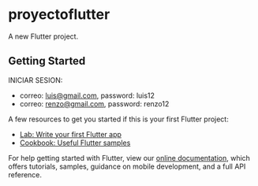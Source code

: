 # proyectoflutter

A new Flutter project.

## Getting Started


INICIAR SESION: 
- correo: luis@gmail.com, password: luis12
- correo: renzo@gmail.com, password: renzo12

A few resources to get you started if this is your first Flutter project:

- [Lab: Write your first Flutter app](https://flutter.dev/docs/get-started/codelab)
- [Cookbook: Useful Flutter samples](https://flutter.dev/docs/cookbook)

For help getting started with Flutter, view our
[online documentation](https://flutter.dev/docs), which offers tutorials,
samples, guidance on mobile development, and a full API reference.
